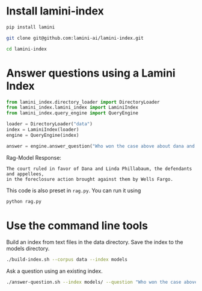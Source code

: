 # Install lamini-index

```bash
pip install lamini
```

```bash
git clone git@github.com:lamini-ai/lamini-index.git
```

```bash
cd lamini-index
```

# Answer questions using a Lamini Index

```python
from lamini_index.directory_loader import DirectoryLoader
from lamini_index.lamini_index import LaminiIndex
from lamini_index.query_engine import QueryEngine

loader = DirectoryLoader("data")
index = LaminiIndex(loader)
engine = QueryEngine(index)

answer = engine.answer_question("Who won the case above about dana and wells fargo?")

```

Rag-Model Response:
```
The court ruled in favor of Dana and Linda Phillabaum, the defendants and appellees,
in the foreclosure action brought against them by Wells Fargo.
```

This code is also preset in `rag.py`. You can run it using 
```bash
python rag.py
```

# Use the command line tools

Build an index from text files in the data directory.  Save the index to the models directory.

```bash
./build-index.sh --corpus data --index models
```

Ask a question using an existing index.  

```bash
./answer-question.sh --index models/ --question "Who won the case above?"
```
